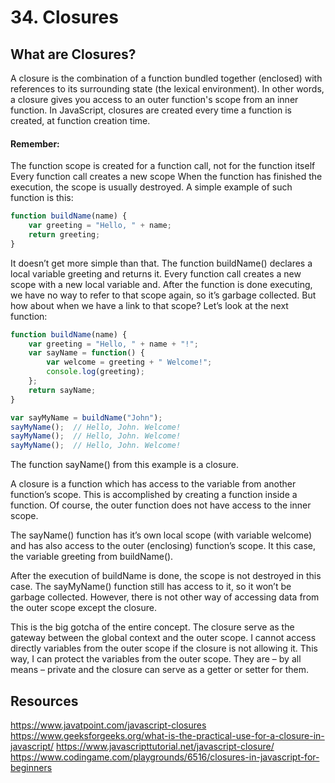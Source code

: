# 34. Closures
## What are Closures?
A closure is the combination of a function bundled together (enclosed) with references to its surrounding state (the lexical environment). In other words, a closure gives you access to an outer function's scope from an inner function. In JavaScript, closures are created every time a function is created, at function creation time.

#### Remember:

The function scope is created for a function call, not for the function itself
Every function call creates a new scope
When the function has finished the execution, the scope is usually destroyed. A simple example of such function is this:
```javascript
function buildName(name) { 
    var greeting = "Hello, " + name; 
    return greeting;
}
```

It doesn’t get more simple than that. The function buildName() declares a local variable greeting and returns it. Every function call creates a new scope with a new local variable and. After the function is done executing, we have no way to refer to that scope again, so it’s garbage collected.
But how about when we have a link to that scope? Let’s look at the next function:
```javascript
function buildName(name) { 
    var greeting = "Hello, " + name + "!"; 
    var sayName = function() {
        var welcome = greeting + " Welcome!";
        console.log(greeting); 
    };
    return sayName; 
}

var sayMyName = buildName("John");
sayMyName();  // Hello, John. Welcome!
sayMyName();  // Hello, John. Welcome!
sayMyName();  // Hello, John. Welcome!
```

The function sayName() from this example is a closure.

A closure is a function which has access to the variable from another function’s scope. This is accomplished by creating a function inside a function. Of course, the outer function does not have access to the inner scope.

The sayName() function has it’s own local scope (with variable welcome) and has also access to the outer (enclosing) function’s scope. It this case, the variable greeting from buildName().

After the execution of buildName is done, the scope is not destroyed in this case. The sayMyName() function still has access to it, so it won’t be garbage collected. However, there is not other way of accessing data from the outer scope except the closure.

This is the big gotcha of the entire concept. The closure serve as the gateway between the global context and the outer scope. I cannot access directly variables from the outer scope if the closure is not allowing it. This way, I can protect the variables from the outer scope. They are – by all means – private and the closure can serve as a getter or setter for them.

## Resources
https://www.javatpoint.com/javascript-closures
https://www.geeksforgeeks.org/what-is-the-practical-use-for-a-closure-in-javascript/
https://www.javascripttutorial.net/javascript-closure/
https://www.codingame.com/playgrounds/6516/closures-in-javascript-for-beginners







